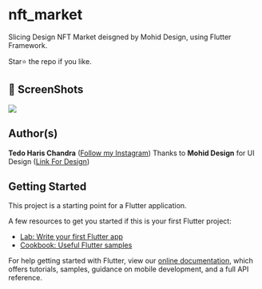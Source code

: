 # nft_market

Slicing Design NFT Market deisgned by Mohid Design, using Flutter Framework.

Star⭐ the repo if you like.

## 📸 ScreenShots

<img src="ss/1.png"/>

## Author(s)
**Tedo Haris Chandra** ([Follow my Instagram](https://instagram.com/dooooo.dev))
Thanks to **Mohid Design** for UI Design ([Link For Design](https://www.figma.com/community/file/1074303832248496745/NFT-Market-App-(Community))) 

## Getting Started

This project is a starting point for a Flutter application.

A few resources to get you started if this is your first Flutter project:

- [Lab: Write your first Flutter app](https://flutter.dev/docs/get-started/codelab)
- [Cookbook: Useful Flutter samples](https://flutter.dev/docs/cookbook)

For help getting started with Flutter, view our
[online documentation](https://flutter.dev/docs), which offers tutorials,
samples, guidance on mobile development, and a full API reference.
